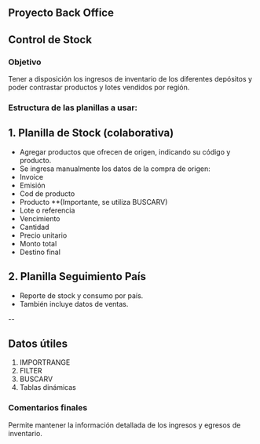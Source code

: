 ## Proyecto Back Office

## Control de Stock

### Objetivo
Tener a disposición los ingresos de inventario de los diferentes depósitos y poder contrastar productos y lotes vendidos por región.

### Estructura de las planillas a usar:

## 1. Planilla de Stock (colaborativa)
- Agregar productos que ofrecen de origen, indicando su código y producto.
- Se ingresa manualmente los datos de la compra de origen:
- Invoice
- Emisión
- Cod de producto
- Producto **(Importante, se utiliza BUSCARV)
- Lote o referencia
- Vencimiento
- Cantidad
- Precio unitario
- Monto total
- Destino final

## 2. Planilla Seguimiento País 
- Reporte de stock y consumo por país.
- También incluye datos de ventas.

--

## Datos útiles
1. IMPORTRANGE
2. FILTER
4. BUSCARV
3. Tablas dinámicas

### Comentarios finales

Permite mantener la información detallada de los ingresos y egresos de inventario.





